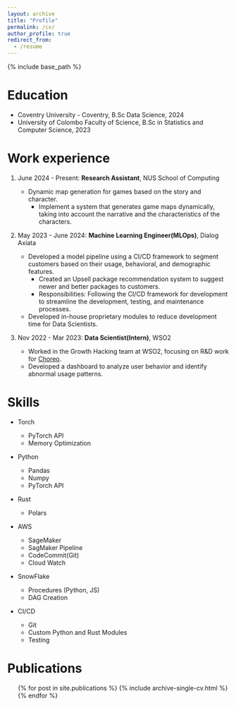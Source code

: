 ```yaml
---
layout: archive
title: "Profile"
permalink: /cv/
author_profile: true
redirect_from:
  - /resume
---
```


{% include base_path %}

# Education

- Coventry University - Coventry, B.Sc Data Science, 2024
- University of Colombo Faculty of Science, B.Sc in Statistics and Computer Science, 2023


# Work experience

1. June 2024  - Present: **Research Assistant**, NUS School of Computing
  
    - Dynamic map generation for games based on the story and character.
      - Implement a system that generates game maps dynamically, taking into account the narrative and the characteristics of the characters.

2. May 2023 - June 2024: **Machine Learning Engineer(MLOps)**, Dialog Axiata

    - Developed a model pipeline using a CI/CD framework to segment customers based on their usage, behavioral, and demographic features.
      - Created an Upsell package recommendation system to suggest newer and better packages to customers.
      - Responsibilities: Following the CI/CD framework for development to streamline the development, testing, and maintenance processes.
    - Developed in-house proprietary modules to reduce development time for Data Scientists.

3. Nov 2022 - Mar 2023: **Data Scientist(Intern)**, WSO2
    - Worked in the Growth Hacking team at WSO2, focusing on R&D work for [Choreo](https://wso2.com/choreo/).
    - Developed a dashboard to analyze user behavior and identify abnormal usage patterns.

# Skills

- Torch
  - PyTorch API
  - Memory Optimization

- Python
  - Pandas
  - Numpy
  - PyTorch API
- Rust
  - Polars
- AWS
  - SageMaker
  - SagMaker Pipeline
  - CodeCommit(Git)
  - Cloud Watch
- SnowFlake
  - Procedures (Python, JS)
  - DAG Creation
- CI/CD
  - Git
  - Custom Python and Rust Modules
  - Testing

# Publications

  <ul>{% for post in site.publications %}
    {% include archive-single-cv.html %}
  {% endfor %}</ul>
  
<!-- Talks
======
  <ul>{% for post in site.talks %}
    {% include archive-single-talk-cv.html %}
  {% endfor %}</ul>
  
Teaching
======
  <ul>{% for post in site.teaching %}
    {% include archive-single-cv.html %}
  {% endfor %}</ul> -->
  
<!-- Service and leadership
======
* Currently signed in to 43 different slack teams -->
